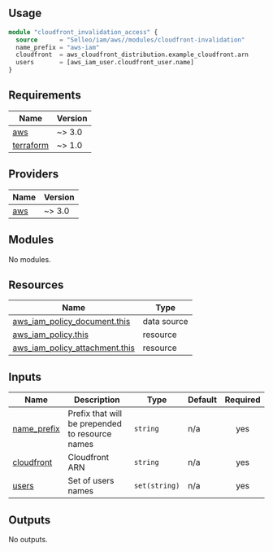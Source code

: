 ## Usage

```tf
module "cloudfront_invalidation_access" {
  source      = "Selleo/iam/aws//modules/cloudfront-invalidation"
  name_prefix = "aws-iam"
  cloudfront  = aws_cloudfront_distribution.example_cloudfront.arn
  users       = [aws_iam_user.cloudfront_user.name]
}
```

## Requirements

| Name | Version |
|------|---------|
| <a name="requirement_aws"></a> [aws](#requirement\_aws) | ~> 3.0 |
| <a name="requirement_terraform"></a> [terraform](#requirement\_terraform) | ~> 1.0 |

## Providers

| Name | Version |
|------|---------|
| <a name="provider_aws"></a> [aws](#provider\_aws) | ~> 3.0 |

## Modules

No modules.

## Resources

| Name | Type |
|------|------|
| [aws_iam_policy_document.this](https://registry.terraform.io/providers/hashicorp/aws/latest/docs/data-sources/iam_policy_document) | data source |
| [aws_iam_policy.this](https://registry.terraform.io/providers/hashicorp/aws/latest/docs/resources/iam_policy) | resource |
| [aws_iam_policy_attachment.this](https://registry.terraform.io/providers/hashicorp/aws/latest/docs/resources/iam_policy_attachment) | resource |

## Inputs

| Name | Description | Type | Default | Required |
|------|-------------|------|---------|:--------:|
| <a name="input_name_prefix"></a> [name\_prefix](#input\_name\_prefix) | Prefix that will be prepended to resource names | `string` | n/a | yes |
| <a name="input_cloudfront"></a> [cloudfront](#input\_cloudfront) | Cloudfront ARN | `string` | n/a | yes |
| <a name="input_users"></a> [users](#input\_users) | Set of users names | `set(string)` | n/a | yes |

## Outputs

No outputs.

